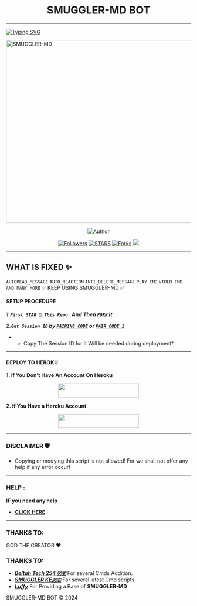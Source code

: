 <h1 align="center">SMUGGLER-MD BOT</h1>
<p align="center">  

***

<a href="https://ibb.co/5X0c4HM"><img  src="https://readme-typing-svg.demolab.com?font=Black+Ops+One&size=50&pause=1000&color=1BAFBAFF&center=true&width=910&height=100&lines= THANKS FOR CHOOSING +SMUGGLER-MD;MULTI+DEVICE+WHATSAPP+BOT;CREATED+BY+SMUGGLER+TECH;RELEASED+12.11.2024" alt="Typing SVG" /></a>
  </p>
    <img alt="SMUGGLER-MD" width="700" height="500"  src="https://i.ibb.co/Y4CjQsR/IMG-20241114-WA0099.jpg">
<p align="center">
<p align="center">
<a href="https://github.com/smugler125"><img title="Author" src="https://ibb.co/5X0c4HM/badge/smugler-black?style=for-the-badge&logo=github"></a>
<p/>
<p align="center">
<a href="https://github.com/smugler125?tab=followers"><img title="Followers" src="https://ibb.co/5X0c4HM/github/followers/smugler125?label=Followers&style=social"></a>
<a href="https://github.com/smugler125/AUTOMATIC-BOT/stargazers/"><img title="STARS" src="https://ibb.co/5X0c4HM/github/stars/smugler125/AUTOMATIC-BOT?&style=social"></a>
<a href="https://github.com/smugler125/AUTOMATIC-BOT/network/members"><img title="Forks" src="https://ibb.co/5X0c4HM/github/forks/smugler125/AUTOMATIC-BOT?style=social"></a>
<a href="https://https://github.com/smugler125/AUTOMATIC-BOT/watchers"<a href="https://ibb.co/5X0c4HM"><img   src="https://ibb.co/5X0c4HM/github/watchers/smugler125/AUTOMATIC-BOT?label=Watching&style=social"></a>

***

## WHAT IS FIXED ✨ 
`AUTOREAD_MESSAGE`
`AUTO_REACTION`
`ANTI_DELETE_MESSAGE`
`PLAY CMD`
`VIDEO CMD`
`AND MANY MORE`
✅ KEEP USING SMUGGLER-MD ✅

#### SETUP PROCEDURE

***1.`First STAR 🌟 This Repo ` And Then [`FORK`](https://github.com/smugler125/AUTOMATIC-BOT/fork) It***

***2.`Get Session ID` by  [`PAIRING CODE`](https://smug-gler-sns.onrender.com/pair) or [`PAIR CODE 2`](https://smug-gler-sns.onrender.com/)***
* - Copy The Session ID for it Will be needed during deployment*

***

#### DEPLOY TO HEROKU 
**1. If You Don't Have An Account On Heroku**
    <br>
<p align="center"><a href="https://signup.heroku.com">
 <img src="https://img.shields.io/badge/Create%20Account%20Now-blue?style=for-the-badge&logo=heroku" width="220" height="38.45"/></a></p>

**2. If You Have a Heroku Account**
    <br>
<p align="center"><a href="https://dashboard.heroku.com/new?button-url=https%3A%2F%2Fgithub.com%2FHuaweike%2FAUTOMATIC-BOT&org=beltahteam&template=https%3A%2F%2Fgithub.com%2FHuaweike%2FAUTOMATIC-BOT"> <img src="https://img.shields.io/badge/DEPLOY%20NOW-blue?style=for-the-badge&logo=heroku" width="220" height="38.45"/></a></p>


***


### DISCLAIMER 🛡 
- Copying or modying this script is not
allowed! For we shall not offer any help if any error occur!

***
### HELP :
**IF you need any help**
- [**CLICK HERE**](https:wa.me/254781552889)


***

### THANKS TO:
GOD THE CREATOR ❤️
### THANKS TO:
- [***Beltah Tech 254 🇰🇪***](https://github.com/Beltahtech) For several Cmds Addition.
- [***SMUGGLER KE🇰🇪***](https://github.com/smugler125) For several latest Cmd scripts.
- [***Luffy***](https://github.com/Luffy2ndAccount) For Providing a Base of **SMUGGLER-MD**






SMUGGLER-MD BOT ©️ 2024


<!---
smugler125/smugler125 is a ✨ special ✨ repository because its `README.md` (this file) appears on your GitHub profile.
You can click the Preview link to take a look at your changes.
--->
